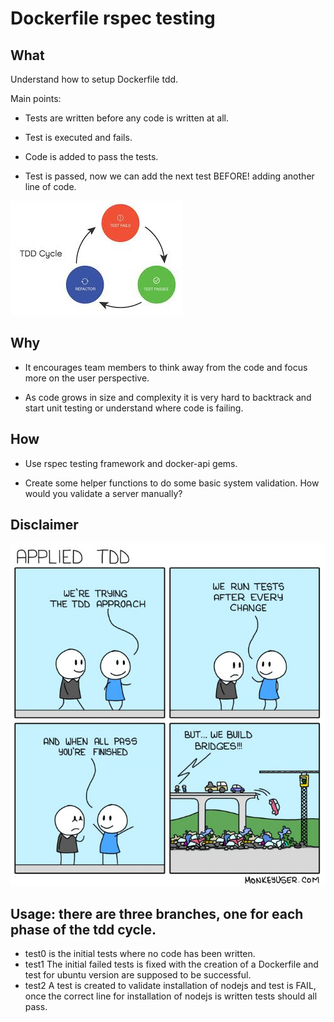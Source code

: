 # Dockerfile rspec testing

## What

Understand how to setup Dockerfile tdd.

Main points:

* Tests are written before any code is written at all.

* Test is executed and fails.

* Code is added to pass the tests.

* Test is passed, now we can add the next test BEFORE! adding another line of code.

![TDD cycle](pictures/TDD_CYCLE.jpg)

## Why

* It encourages team members to think away from the code and focus more on the user perspective.

* As code grows in size and complexity it is very hard to backtrack and start unit testing or understand where 
code is failing.

## How

* Use rspec testing framework and docker-api gems.

* Create some helper functions to do some basic system validation. How would you validate a server manually?

## Disclaimer

![TDD](pictures/TDD.jpg)

## Usage: there are three branches, one for each phase of the tdd cycle.

* test0 is the initial tests where no code has been written.
* test1 The initial failed tests is fixed with the creation of a Dockerfile and test for ubuntu version are supposed to be successful.
* test2 A test is created to validate installation of nodejs and test is FAIL, once the correct line for installation of nodejs is written tests should all pass.
